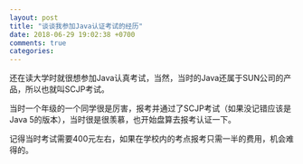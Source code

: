 ```yaml
---
layout: post
title: "谈谈我参加Java认证考试的经历"
date: 2018-06-29 19:02:38 +0700
comments: true
categories:
---
```


还在读大学时就很想参加Java认真考试，当然，当时的Java还属于SUN公司的产品，所以也就叫SCJP考试。

<!-- more -->

当时一个年级的一个同学很是厉害，报考并通过了SCJP考试（如果没记错应该是Java 5的版本），当时很是很羡慕，也开始盘算去报考认证一下。

记得当时考试需要400元左右，如果在学校内的考点报考只需一半的费用，机会难得的。
